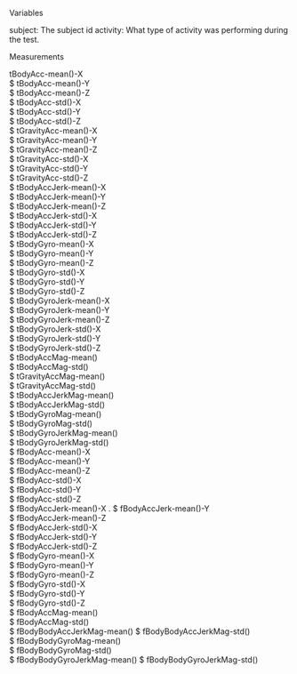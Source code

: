 Variables

subject: The subject id
activity: What type of activity was performing during the test.

Measurements

tBodyAcc-mean()-X          
 $ tBodyAcc-mean()-Y        
 $ tBodyAcc-mean()-Z         
 $ tBodyAcc-std()-X           
 $ tBodyAcc-std()-Y           
 $ tBodyAcc-std()-Z           
 $ tGravityAcc-mean()-X       
 $ tGravityAcc-mean()-Y       
 $ tGravityAcc-mean()-Z       
 $ tGravityAcc-std()-X        
 $ tGravityAcc-std()-Y        
 $ tGravityAcc-std()-Z       
 $ tBodyAccJerk-mean()-X      
 $ tBodyAccJerk-mean()-Y      
 $ tBodyAccJerk-mean()-Z      
 $ tBodyAccJerk-std()-X       
 $ tBodyAccJerk-std()-Y      
 $ tBodyAccJerk-std()-Z       
 $ tBodyGyro-mean()-X        
 $ tBodyGyro-mean()-Y        
 $ tBodyGyro-mean()-Z        
 $ tBodyGyro-std()-X        
 $ tBodyGyro-std()-Y       
 $ tBodyGyro-std()-Z        
 $ tBodyGyroJerk-mean()-X     
 $ tBodyGyroJerk-mean()-Y   
 $ tBodyGyroJerk-mean()-Z     
 $ tBodyGyroJerk-std()-X      
 $ tBodyGyroJerk-std()-Y     
 $ tBodyGyroJerk-std()-Z     
 $ tBodyAccMag-mean()         
 $ tBodyAccMag-std()         
 $ tGravityAccMag-mean()     
 $ tGravityAccMag-std()       
 $ tBodyAccJerkMag-mean()     
 $ tBodyAccJerkMag-std()      
 $ tBodyGyroMag-mean()        
 $ tBodyGyroMag-std()         
 $ tBodyGyroJerkMag-mean()    
 $ tBodyGyroJerkMag-std()     
 $ fBodyAcc-mean()-X          
 $ fBodyAcc-mean()-Y          
 $ fBodyAcc-mean()-Z          
 $ fBodyAcc-std()-X           
 $ fBodyAcc-std()-Y           
 $ fBodyAcc-std()-Z           
 $ fBodyAccJerk-mean()-X      .
 $ fBodyAccJerk-mean()-Y      
 $ fBodyAccJerk-mean()-Z      
 $ fBodyAccJerk-std()-X      
 $ fBodyAccJerk-std()-Y       
 $ fBodyAccJerk-std()-Z      
 $ fBodyGyro-mean()-X        
 $ fBodyGyro-mean()-Y        
 $ fBodyGyro-mean()-Z        
 $ fBodyGyro-std()-X         
 $ fBodyGyro-std()-Y          
 $ fBodyGyro-std()-Z         
 $ fBodyAccMag-mean()         
 $ fBodyAccMag-std()          
 $ fBodyBodyAccJerkMag-mean() 
 $ fBodyBodyAccJerkMag-std()  
 $ fBodyBodyGyroMag-mean()    
 $ fBodyBodyGyroMag-std()     
 $ fBodyBodyGyroJerkMag-mean()
 $ fBodyBodyGyroJerkMag-std() 
